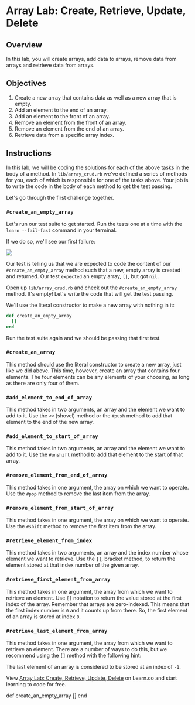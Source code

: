 # Array Lab: Create, Retrieve, Update, Delete

## Overview

In this lab, you will create arrays, add data to arrays, remove data from arrays and retrieve data from arrays.

## Objectives

1. Create a new array that contains data as well as a new array that is empty.
2. Add an element to the end of an array.
3. Add an element to the front of an array.
4. Remove an element from the front of an array.
5. Remove an element from the end of an array.
6. Retrieve data from a specific array index.

## Instructions

In this lab, we will be coding the solutions for each of the above tasks in the body of a method. In `lib/array_crud.rb` we've defined a series of methods for you, each of which is responsible for one of the tasks above. Your job is to write the code in the body of each method to get the test passing.

Let's go through the first challenge together.

### `#create_an_empty_array`

Let's run our test suite to get started. Run the tests one at a time with the `learn --fail-fast` command in your terminal.

If we do so, we'll see our first failure:

![](http://readme-pics.s3.amazonaws.com/Screen%20Shot%202015-10-26%20at%202.05.07%20PM.png)

Our test is telling us that we are expected to code the content of our `#create_an_empty_array` method such that a new, empty array is created and returned. Our test `expected` an empty array, `[]`, but got `nil`.

Open up `lib/array_crud.rb` and check out the `#create_an_empty_array` method. It's empty! Let's write the code that will get the test passing.

We'll use the literal constructor to make a new array with nothing in it:

```ruby
def create_an_empty_array
  []
end
```

Run the test suite again and we should be passing that first test.

### `#create_an_array`

This method should use the literal constructor to create a new array, just like we did above. This time, however, create an array that contains four elements. The four elements can be any elements of your choosing, as long as there are only four of them.

### `#add_element_to_end_of_array`

This method takes in two arguments, an array and the element we want to add to it. Use the `<<` (shovel) method or the `#push` method to add that element to the end of the new array.

### `#add_element_to_start_of_array`

This method takes in two arguments, an array and the element we want to add to it. Use the `#unshift` method to add that element to the start of that array.

### `#remove_element_from_end_of_array`

This method takes in one argument, the array on which we want to operate. Use the `#pop` method to remove the last item from the array.

### `#remove_element_from_start_of_array`

This method takes in one argument, the array on which we want to operate. Use the `#shift` method to remove the first item from the array.

### `#retrieve_element_from_index`

This method takes in two arguments, an array and the index number whose element we want to retrieve. Use the `[]`, bracket method, to return the element stored at that index number of the given array.

### `#retrieve_first_element_from_array`

This method takes in one argument, the array from which we want to retrieve an element. Use `[]` notation to return the value stored at the first index of the array. Remember that arrays are zero-indexed. This means that the first index number is `0` and it counts up from there. So, the first element of an array is stored at index `0`.

### `#retrieve_last_element_from_array`

This method takes in one argument, the array from which we want to retrieve an element. There are a number of ways to do this, but we recommend using the `[]` method with the following hint:

The last element of an array is considered to be stored at an index of `-1`.

<p data-visibility='hidden'>View <a href='https://learn.co/lessons/array-CRUD-lab' title='Array Lab: Create, Retrieve, Update, Delete'>Array Lab: Create, Retrieve, Update, Delete</a> on Learn.co and start learning to code for free.</p>
def create_an_empty_array
  []
end 